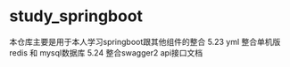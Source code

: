 # study_springboot
本仓库主要是用于本人学习springboot跟其他组件的整合
5.23  yml 整合单机版redis 和 mysql数据库
5.24   整合swagger2 api接口文档
